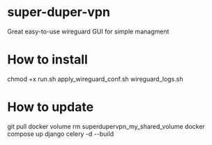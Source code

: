 # super-duper-vpn
Great easy-to-use wireguard GUI for simple managment



# How to install
chmod +x run.sh apply_wireguard_conf.sh wireguard_logs.sh


# How to update
git pull
docker volume rm superdupervpn_my_shared_volume
docker compose up django celery -d --build
